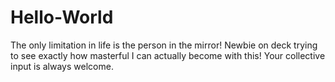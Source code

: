 # Hello-World
The only limitation in life is the person in the mirror! 
Newbie on deck trying to see exactly how masterful I can actually become with this!
Your collective input is always welcome. 
